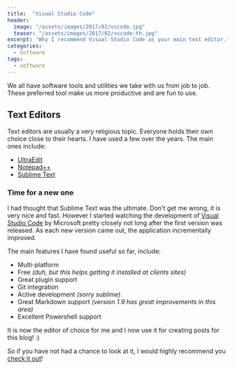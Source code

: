 ```yaml
---
title:  "Visual Studio Code"
header:
  image: "/assets/images/2017/02/vscode.jpg"
  teaser: "/assets/images/2017/02/vscode-th.jpg"
excerpt: "Why I recommend Visual Studio Code as your main text editor."
categories: 
  - Software
tags:
  - software
---
```

We all have software tools and utilities we take with us from job to job. These preferred tool make us more productive and are fun to use.

## Text Editors
Text editors are usually a very religious topic. Everyone holds their own choice close to their hearts.
I have used a few over the years. The main ones include: 

* [UltraEdit](http://www.ultraedit.com/)
* [Notepad++](https://notepad-plus-plus.org/)
* [Sublime Text](https://www.sublimetext.com/)

### Time for a new one
I had thought that Sublime Text was the ultimate. Don't get me wrong, it is very nice and fast.
However I started watching the development of [Visual Studio Code](https://code.visualstudio.com/) by Microsoft pretty closely not long after the first version was released.
As each new version came out, the application incrementally improved.

The main features I have found useful so far, include:

* Multi-platform 
* Free _(duh, but this helps getting it installed at clients sites)_
* Great plugin support
* Git integration
* Active development _(sorry sublime)_
* Great Markdown support _(version 1.9 has great improvements in this area)_
* Excellent Powershell support

It is now the editor of choice for me and I now use it for creating posts for this blog! :)

So if you have not had a chance to look at it, I would highly recommend you [check it out](https://code.visualstudio.com/)!

